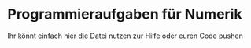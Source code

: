 # Programmieraufgaben für Numerik
Ihr könnt einfach hier die Datei nutzen zur Hilfe oder euren Code pushen
